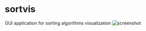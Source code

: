 # sortvis
GUI application for sorting algorithms visualization
![screenshot](https://user-images.githubusercontent.com/15280154/52532175-0c9c7500-2d29-11e9-9d8f-07d21e67bdd3.png)
